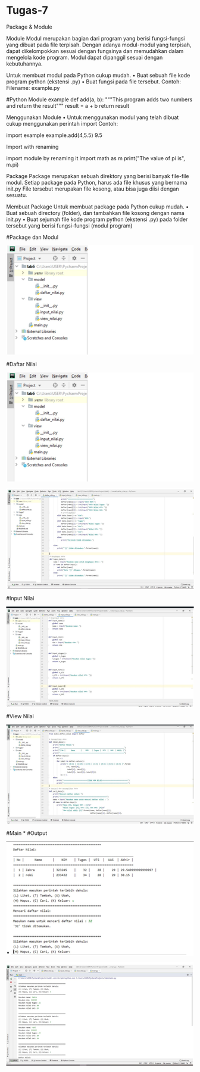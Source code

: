 # Tugas-7

Package & Module

Module 
Modul merupakan bagian dari program yang berisi fungsi-fungsi yang dibuat pada file terpisah. 
Dengan adanya modul-modul yang terpisah, dapat dikelompokkan sesuai dengan fungsinya dan memudahkan dalam mengelola kode program. 
Modul dapat dipanggil sesuai dengan kebutuhannya.

Untuk membuat modul pada Python cukup mudah. 
• Buat sebuah file kode program python (ekstensi .py) 
• Buat fungsi pada file tersebut. Contoh: Filename: example.py

#Python Module example
def add(a, b): """This program adds two numbers and return the result""" result = a + b return result

Menggunakan Module 
• Untuk menggunakan modul yang telah dibuat cukup menggunakan perintah import Contoh:

import example example.add(4,5.5) 9.5

Import with renaming

import module by renaming it
import math as m print("The value of pi is", m.pi)

Package 
Package merupakan sebuah direktory yang berisi banyak file-file modul. Setiap package pada Python, harus ada file khusus yang bernama init.py 
File tersebut merupakan file kosong, atau bisa juga diisi dengan sesuatu.

Membuat Package Untuk membuat package pada Python cukup mudah. 
• Buat sebuah directory (folder), dan tambahkan file kosong dengan nama init.py 
• Buat sejumah file kode program python (ekstensi .py) pada folder tersebut yang berisi fungsi-fungsi (modul program)

#Package dan Modul

![picture-in](https://github.com/devinovitasari99/Tugas-7/blob/master/gambar/ssan.jpeg)

#Daftar Nilai

![picture-in](https://github.com/devinovitasari99/Tugas-7/blob/master/gambar/ssan.jpeg)

![picture-in](https://github.com/devinovitasari99/Tugas-7/blob/master/gambar/ssan3.jpeg)

#Input Nilai

![picture-in](https://github.com/devinovitasari99/Tugas-7/blob/master/gambar/ssan4.jpeg)

#View Nilai

![picture-in](https://github.com/devinovitasari99/Tugas-7/blob/master/gambar/ssan5.jpeg)

#Main
*
#Output

![picture-in](https://github.com/devinovitasari99/Tugas-7/blob/master/gambar/ssan6.jpeg)

![picture-in](https://github.com/devinovitasari99/Tugas-7/blob/master/gambar/ssan7.jpeg)